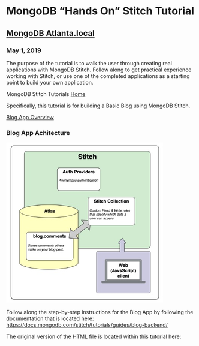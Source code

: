 # MongoDB “Hands On” Stitch Tutorial
## [MongoDB Atlanta.local](https://www.mongodb.com/local/atlanta)
### May 1, 2019

The purpose of the tutorial is to walk the user through creating real applications with
MongoDB Stitch.  Follow along to get practical experience working with Stitch, or use
one of the completed applications as a starting point to build your own application.  

MongoDB Stitch Tutorials [Home](https://docs.mongodb.com/stitch/tutorials/) 

Specifically, this tutorial is for building a Basic Blog using MongoDB Stitch.

[Blog App Overview](https://docs.mongodb.com/stitch/tutorials/blog-overview/)  

### Blog App Achitecture  

![](img/blogAppArch.jpg)  

Follow along the step-by-step instructions for the Blog App by following the documentation
that is located here:  https://docs.mongodb.com/stitch/tutorials/guides/blog-backend/

The original version of the HTML file is located within this tutorial here:      



